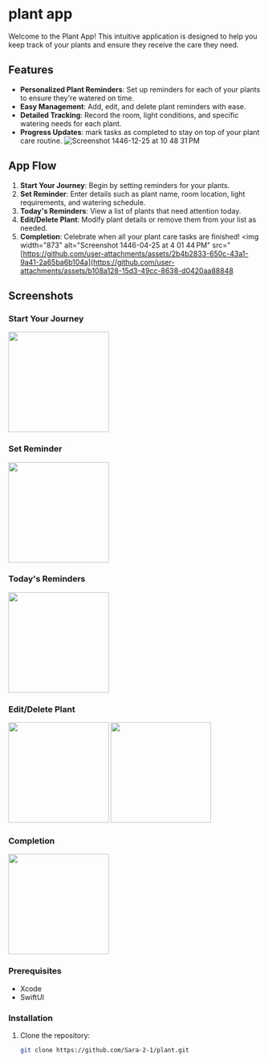 # plant app
Welcome to the Plant App! This intuitive application is designed to help you keep track of your plants and ensure they receive the care they need.

## Features

- **Personalized Plant Reminders**: Set up reminders for each of your plants to ensure they're watered on time.
- **Easy Management**: Add, edit, and delete plant reminders with ease.
- **Detailed Tracking**: Record the room, light conditions, and specific watering needs for each plant.
- **Progress Updates**: mark tasks as completed to stay on top of your plant care routine.
![Screenshot 1446-12-25 at 10 48 31 PM](https://github.com/user-attachments/assets/b108a128-15d3-49cc-8638-d0420aa88848)

## App Flow

1. **Start Your Journey**: Begin by setting reminders for your plants.
2. **Set Reminder**: Enter details such as plant name, room location, light requirements, and watering schedule.
3. **Today's Reminders**: View a list of plants that need attention today.
4. **Edit/Delete Plant**: Modify plant details or remove them from your list as needed.
5. **Completion**: Celebrate when all your plant care tasks are finished!
<img width="873" alt="Screenshot 1446-04-25 at 4 01 44 PM" src="[https://github.com/user-attachments/assets/2b4b2833-650c-43a1-9a41-2a65ba6b104a](https://github.com/user-attachments/assets/b108a128-15d3-49cc-8638-d0420aa88848


## Screenshots

### Start Your Journey
<img src="https://github.com/user-attachments/assets/f516d92b-2c6d-452b-b798-b0032d01383b" width="200">

### Set Reminder

<img src="https://github.com/user-attachments/assets/afd11457-77a5-41a4-8f2c-67ef0dca3e7c" width="200">

### Today's Reminders

<img src="https://github.com/user-attachments/assets/1c68c3c4-56d5-4d99-b80d-97ded1f43ddc" width="200">

### Edit/Delete Plant

<img src="https://github.com/user-attachments/assets/8de55d3d-288c-48fa-9385-834e725dfeb4" width="200">
<img src="https://github.com/user-attachments/assets/d0bc1db0-8ebf-4fd7-a8dc-9a376edd583f" width="200">


### Completion
<img src="https://github.com/user-attachments/assets/c99412d9-910c-434e-b0a6-0691b277ae4e" width="200">



### Prerequisites

- Xcode 
- SwiftUI

 ### Installation

1. Clone the repository:
   ```bash
   git clone https://github.com/Sara-2-1/plant.git
